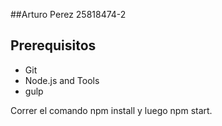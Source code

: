 ##Arturo Perez 25818474-2


## Prerequisitos

- Git
- Node.js and Tools
- gulp

Correr el comando npm install y luego npm start.
